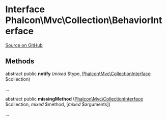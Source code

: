 # Interface **Phalcon\\Mvc\\Collection\\BehaviorInterface**

<a href="https://github.com/phalcon/cphalcon/blob/master/phalcon/mvc/collection/behaviorinterface.zep" class="btn btn-default btn-sm">Source on GitHub</a>

## Methods

abstract public **notify** (*mixed* $type, [Phalcon\Mvc\CollectionInterface](/[[language]]/[[version]]/api/Phalcon_Mvc_CollectionInterface) $collection)

...

abstract public **missingMethod** ([Phalcon\Mvc\CollectionInterface](/[[language]]/[[version]]/api/Phalcon_Mvc_CollectionInterface) $collection, *mixed* $method, [*mixed* $arguments])

...